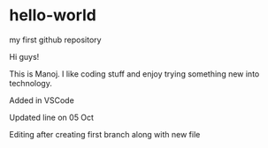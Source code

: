 # hello-world
my first github repository

Hi guys!

This is Manoj. I like coding stuff and enjoy trying something new into technology.

Added in VSCode

Updated line on 05 Oct

Editing after creating first branch along with new file
